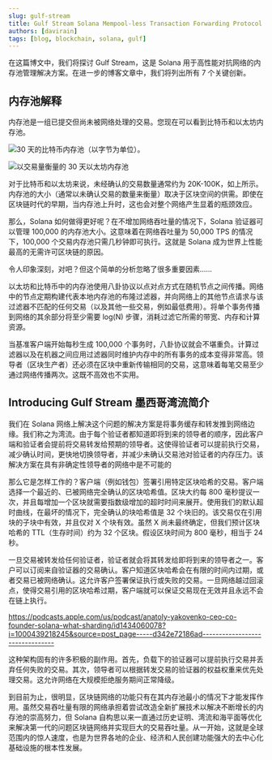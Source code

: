 ```yaml
---
slug: gulf-stream
title: Gulf Stream Solana Mempool-less Transaction Forwarding Protocol
authors: [davirain]
tags: [blog, blockchain, solana, gulf]
---
```


在这篇博文中，我们将探讨 Gulf Stream，这是 Solana 用于高性能对抗网络的内存池管理解决方案。在进一步的博客文章中，我们将列出所有 7 个关键创新。

## 内存池解释

内存池是一组已提交但尚未被网络处理的交易。您现在可以看到比特币和以太坊内存池。

![30 天的比特币内存池（以字节为单位）。](https://miro.medium.com/v2/resize:fit:2000/format:webp/1*30LjYU6b-XeuWF_NWzYl3g.png)

![以交易量衡量的 30 天以太坊内存池](https://miro.medium.com/v2/resize:fit:2000/format:webp/1*FOcunSU91FoxGDfQuXDTgg.png)

对于比特币和以太坊来说，未经确认的交易数量通常约为 20K-100K，如上所示。内存池的大小（通常以未确认交易的数量来衡量）取决于区块空间的供需。即使在区块链时代的早期，当内存池上升时，这也会对整个网络产生显着的瓶颈效应。



那么，Solana 如何做得更好呢？在不增加网络吞吐量的情况下，Solana 验证器可以管理 100,000 的内存池大小。这意味着在网络吞吐量为 50,000 TPS 的情况下，100,000 个交易内存池只需几秒钟即可执行。这就是 Solana 成为世界上性能最高的无需许可区块链的原因。



令人印象深刻，对吧？但这个简单的分析忽略了很多重要因素……

以太坊和比特币中的内存池使用八卦协议以点对点方式在随机节点之间传播。网络中的节点定期构建代表本地内存池的布隆过滤器，并向网络上的其他节点请求与该过滤器不匹配的任何交易（以及其他一些交易，例如最低费用）。将单个事务传播到网络的其余部分将至少需要 log(N) 步骤，消耗过滤它所需的带宽、内存和计算资源。



当基准客户端开始每秒生成 100,000 个事务时，八卦协议就会不堪重负。计算过滤器以及在机器之间应用过滤器同时维护内存中的所有事务的成本变得非常高。领导者（区块生产者）还必须在区块中重新传输相同的交易，这意味着每笔交易至少通过网络传播两次。这既不高效也不实用。

## Introducing Gulf Stream 墨西哥湾流简介

我们在 Solana 网络上解决这个问题的解决方案是将事务缓存和转发推到网络边缘。我们称之为湾流。由于每个验证者都知道即将到来的领导者的顺序，因此客户端和验证者会提前将交易转发给预期的领导者。这使得验证者可以提前执行交易，减少确认时间，更快地切换领导者，并减少未确认交易池对验证者的内存压力。该解决方案在具有非确定性领导者的网络中是不可能的

那么它是怎样工作的？客户端（例如钱包）签署引用特定区块哈希的交易。客户端选择一个最近的、已被网络完全确认的区块哈希值。区块大约每 800 毫秒提议一次，并且每增加一个区块就需要指数级增加的超时时间来展开。使用我们的默认超时曲线，在最坏的情况下，完全确认的块哈希值是 32 个块旧的。该交易仅在引用块的子块中有效，并且仅对 X 个块有效。虽然 X 尚未最终确定，但我们预计区块哈希的 TTL（生存时间）约为 32 个区块。假设区块时间为 800 毫秒，相当于 24 秒。

一旦交易被转发给任何验证者，验证者就会将其转发给即将到来的领导者之一。客户可以订阅来自验证器的交易确认。客户知道区块哈希会在有限的时间内过期，或者交易已被网络确认。这允许客户签署保证执行或失败的交易。一旦网络越过回滚点，使得交易引用的区块哈希过期，客户端就可以保证交易现在无效并且永远不会在链上执行。

https://podcasts.apple.com/us/podcast/anatoly-yakovenko-ceo-co-founder-solana-what-sharding/id1434060078?i=1000439218245&source=post_page-----d342e72186ad--------------------------------

这种架构固有的许多积极的副作用。首先，负载下的验证器可以提前执行交易并丢弃任何失败的交易。其次，领导者可以根据转发交易的验证器的权益权重来优先处理交易。这允许网络在大规模拒绝服务期间正常降级。

到目前为止，很明显，区块链网络的功能只有在其内存池最小的情况下才能发挥作用。虽然交易吞吐量有限的网络承担着尝试改造全新扩展技术以解决不断增长的内存池的崇高努力，但 Solana 自构思以来一直通过历史证明、湾流和海平面等优化来解决第一代的问题区块链网络并实现巨大的交易吞吐量。从一开始，这就是全球范围内的惊人速度，也是为世界各地的企业、经济和人民创建功能强大的去中心化基础设施的根本性发展。
